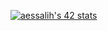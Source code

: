 [![aessalih's 42 stats](https://badge.mediaplus.ma/binary/aessalih)](https://github.com/oakoudad/badge42)
